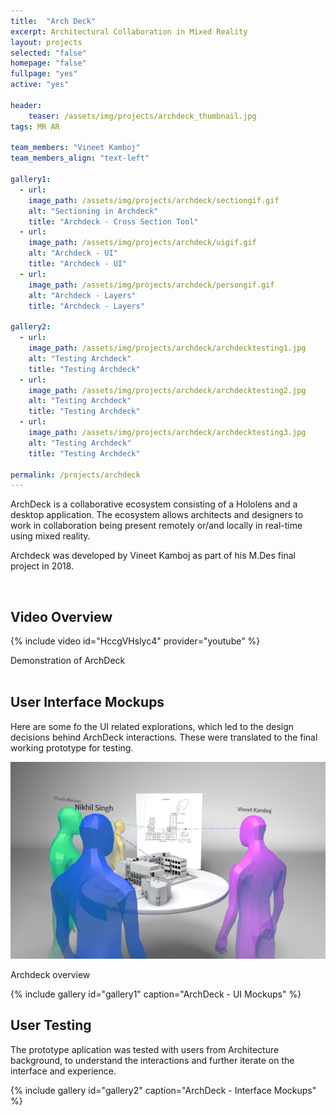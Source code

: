 ```yaml
---
title:  "Arch Deck"
excerpt: Architectural Collaboration in Mixed Reality
layout: projects
selected: "false"
homepage: "false"  
fullpage: "yes"
active: "yes"

header:
    teaser: /assets/img/projects/archdeck_thumbnail.jpg
tags: MR AR

team_members: "Vineet Kamboj"
team_members_align: "text-left"

gallery1:
  - url: 
    image_path: /assets/img/projects/archdeck/sectiongif.gif
    alt: "Sectioning in Archdeck"
    title: "Archdeck - Cross Section Tool"
  - url: 
    image_path: /assets/img/projects/archdeck/uigif.gif
    alt: "Archdeck - UI"
    title: "Archdeck - UI"
  - url: 
    image_path: /assets/img/projects/archdeck/persongif.gif
    alt: "Archdeck - Layers"
    title: "Archdeck - Layers"

gallery2:
  - url: 
    image_path: /assets/img/projects/archdeck/archdecktesting1.jpg
    alt: "Testing Archdeck"
    title: "Testing Archdeck"
  - url: 
    image_path: /assets/img/projects/archdeck/archdecktesting2.jpg
    alt: "Testing Archdeck"
    title: "Testing Archdeck"
  - url: 
    image_path: /assets/img/projects/archdeck/archdecktesting3.jpg
    alt: "Testing Archdeck"
    title: "Testing Archdeck"

permalink: /projects/archdeck
---
```


ArchDeck is a collaborative ecosystem consisting of a Hololens and a desktop application. The ecosystem allows architects and designers to work in collaboration being present remotely or/and locally in real-time using mixed reality.

Archdeck was developed by Vineet Kamboj as part of his M.Des final project in 2018.

<br>

## Video Overview

{% include video id="HccgVHslyc4" provider="youtube" %}
<figcaption>Demonstration of ArchDeck</figcaption>

<br>

## User Interface Mockups

Here are some fo the UI related explorations, which led to the design decisions behind ArchDeck interactions. These were translated to the final working prototype for testing. 

![Archdeck overview](/assets/img/projects/archdeck/archdeckoverview.jpg)
<figcaption>Archdeck overview</figcaption>

{% include gallery id="gallery1" caption="ArchDeck - UI Mockups" %}

## User Testing

The prototype aplication was tested with users from Architecture background, to understand the interactions and further iterate on the interface and experience.

{% include gallery id="gallery2" caption="ArchDeck - Interface Mockups" %}

